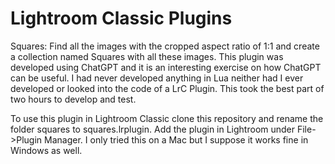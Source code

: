 # Lightroom Classic Plugins

Squares: Find all the images with the cropped aspect ratio of 1:1 and create a collection named Squares with all these images. This plugin was developed using ChatGPT and it is an interesting exercise on how ChatGPT can be useful. I had never developed anything in Lua neither had I ever developed or looked into the code of a LrC Plugin. This took the best part of two hours to develop and test.

To use this plugin in Lightroom Classic clone this repository and rename the folder squares to squares.lrplugin. Add the plugin in Lightroom under File->Plugin Manager. I only tried this on a Mac but I suppose it works fine in Windows as well.

